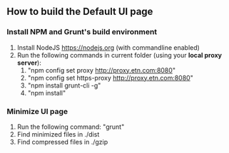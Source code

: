 ## How to build the Default UI page

### Install NPM and Grunt's build environment

1. Install NodeJS https://nodejs.org (with commandline enabled)
2. Run the following commands in current folder (using your **local proxy server**):
   1. "npm config set proxy http://proxy.etn.com:8080"
   2. "npm config set https-proxy http://proxy.etn.com:8080"
   3. "npm install grunt-cli -g"
   4. "npm install"

### Minimize UI page

1. Run the following command: "grunt"
2. Find minimized files in ./dist
3. Find compressed files in ./gzip
